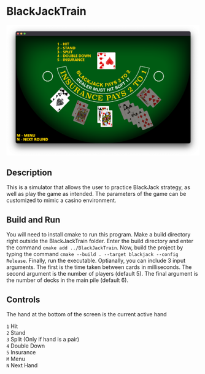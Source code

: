 # BlackJackTrain

<img src = "/Screen Shot 2022-09-27 at 11.08.07 PM.png" width = "750"/>

## Description

This is a simulator that allows the user to practice BlackJack strategy, as well as play the game as intended. The parameters of the game can be customized to mimic a casino environment.  

## Build and Run
You will need to install cmake to run this program.
Make a build directory right outside the BlackJackTrain folder. Enter the build directory and enter the command  `cmake add ../BlackJackTrain`.
Now, build the project by typing the command `cmake --build . --target blackjack --config Release`.
Finally, run the executable. Optianally, you can include 3 input arguments. The first is the time taken between cards in milliseconds. The second argument is the number of players (default 5).
The final argument is the number of decks in the main pile (default 6).  



## Controls

The hand at the bottom of the screen is the current active hand

`1` Hit  
`2` Stand  
`3` Split (Only if hand is a pair)  
`4` Double Down  
`5` Insurance  
`M` Menu  
`N` Next Hand  
